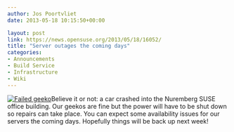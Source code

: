 ```yaml
---
author: Jos Poortvliet
date: 2013-05-18 10:15:50+00:00

layout: post
link: https://news.opensuse.org/2013/05/18/16052/
title: "Server outages the coming days"
categories:
- Announcements
- Build Service
- Infrastructure
- Wiki
---
```

[![Failed geeko](http://en.opensuse.org/images/4/43/Failgeeko.png)](http://en.opensuse.org/openSUSE:Downtime)Believe it or not: a car crashed into the Nuremberg SUSE office building. Our geekos are fine but the power will have to be shut down so repairs can take place. You can expect some availability issues for our servers the coming days. Hopefully things will be back up next week!		

